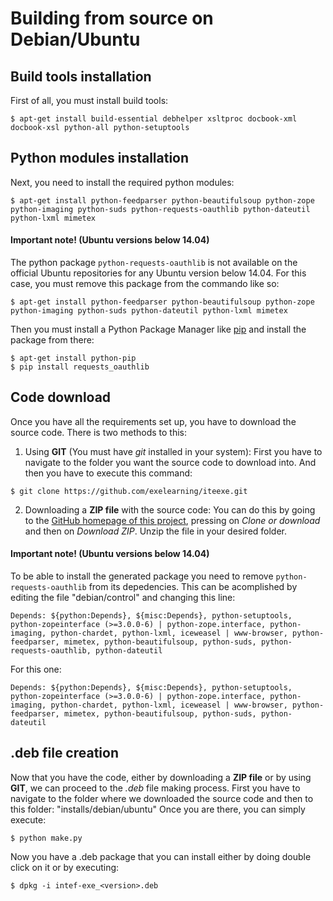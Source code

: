# Building from source on Debian/Ubuntu

## Build tools installation
First of all, you must install build tools:
```console
$ apt-get install build-essential debhelper xsltproc docbook-xml docbook-xsl python-all python-setuptools
```

## Python modules installation
Next, you need to install the required python modules:
```console
$ apt-get install python-feedparser python-beautifulsoup python-zope python-imaging python-suds python-requests-oauthlib python-dateutil python-lxml mimetex
```
#### Important note! (Ubuntu versions below 14.04)
The python package `python-requests-oauthlib` is not available on the official Ubuntu repositories for any Ubuntu version below 14.04. For this case, you must remove this package from the commando like so:
```console
$ apt-get install python-feedparser python-beautifulsoup python-zope python-imaging python-suds python-dateutil python-lxml mimetex
```
Then you must install a Python Package Manager like [pip](https://pip.pypa.io/) and install the package from there:
```console
$ apt-get install python-pip
$ pip install requests_oauthlib
```

## Code download
Once you have all the requirements set up, you have to download the source code. There is two methods to this:

1. Using **GIT** (You must have *git* installed in your system):
		First you have to navigate to the folder you want the source code to download into. And then you have to execute this command:
```console
$ git clone https://github.com/exelearning/iteexe.git
```
2. Downloading a **ZIP file** with the source code:
		You can do this by going to the [GitHub homepage of this project](https://github.com/exelearning/iteexe), pressing on *Clone or download* and then on *Download ZIP*. Unzip the file in your desired folder.

#### Important note! (Ubuntu versions below 14.04)
To be able to install the generated package you need to remove `python-requests-oauthlib` from its depedencies. This can be acomplished by editing the file "debian/control" and changing this line:
```
Depends: ${python:Depends}, ${misc:Depends}, python-setuptools, python-zopeinterface (>=3.0.0-6) | python-zope.interface, python-imaging, python-chardet, python-lxml, iceweasel | www-browser, python-feedparser, mimetex, python-beautifulsoup, python-suds, python-requests-oauthlib, python-dateutil
```
For this one:
```
Depends: ${python:Depends}, ${misc:Depends}, python-setuptools, python-zopeinterface (>=3.0.0-6) | python-zope.interface, python-imaging, python-chardet, python-lxml, iceweasel | www-browser, python-feedparser, mimetex, python-beautifulsoup, python-suds, python-dateutil
```

## .deb file creation
Now that you have the code, either by downloading a **ZIP file** or by using **GIT**, we can proceed to the *.deb* file making process.
First you have to navigate to the folder where we downloaded the source code and then to this folder: "installs/debian/ubuntu"
Once you are there, you can simply execute:
```console
$ python make.py
```

Now you have a .deb package that you can install either by doing double click on it or by executing:
```console
$ dpkg -i intef-exe_<version>.deb
```
